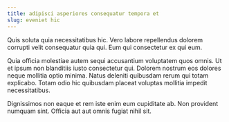 ```yaml
---
title: adipisci asperiores consequatur tempora et
slug: eveniet hic
---
```


Quis soluta quia necessitatibus hic. Vero labore repellendus dolorem corrupti velit consequatur quia qui. Eum qui consectetur ex qui eum.

Quia officia molestiae autem sequi accusantium voluptatem quos omnis. Ut et ipsum non blanditiis iusto consectetur qui. Dolorem nostrum eos dolores neque mollitia optio minima. Natus deleniti quibusdam rerum qui totam explicabo. Totam odio hic quibusdam placeat voluptas mollitia impedit necessitatibus.

Dignissimos non eaque et rem iste enim eum cupiditate ab. Non provident numquam sint. Officia aut aut omnis fugiat nihil sit.

